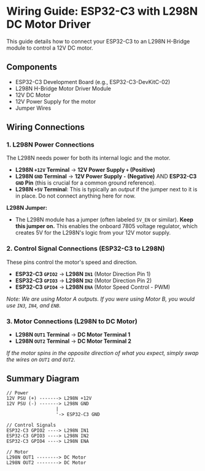 # Wiring Guide: ESP32-C3 with L298N DC Motor Driver

This guide details how to connect your ESP32-C3 to an L298N H-Bridge module to control a 12V DC motor.

## Components

*   ESP32-C3 Development Board (e.g., ESP32-C3-DevKitC-02)
*   L298N H-Bridge Motor Driver Module
*   12V DC Motor
*   12V Power Supply for the motor
*   Jumper Wires

## Wiring Connections

### 1. L298N Power Connections

The L298N needs power for both its internal logic and the motor.

*   **L298N `+12V` Terminal** → **12V Power Supply `+` (Positive)**
*   **L298N `GND` Terminal** → **12V Power Supply `-` (Negative)** AND **ESP32-C3 `GND` Pin** (this is crucial for a common ground reference).
*   **L298N `+5V` Terminal**: This is typically an *output* if the jumper next to it is in place. Do not connect anything here for now.

**L298N Jumper:**
*   The L298N module has a jumper (often labeled `5V_EN` or similar). **Keep this jumper on.** This enables the onboard 7805 voltage regulator, which creates 5V for the L298N's logic from your 12V motor supply.

### 2. Control Signal Connections (ESP32-C3 to L298N)

These pins control the motor's speed and direction.

*   **ESP32-C3 `GPIO2`** → **L298N `IN1`** (Motor Direction Pin 1)
*   **ESP32-C3 `GPIO3`** → **L298N `IN2`** (Motor Direction Pin 2)
*   **ESP32-C3 `GPIO4`** → **L298N `ENA`** (Motor Speed Control - PWM)

*Note: We are using Motor A outputs. If you were using Motor B, you would use `IN3`, `IN4`, and `ENB`.*

### 3. Motor Connections (L298N to DC Motor)

*   **L298N `OUT1` Terminal** → **DC Motor Terminal 1**
*   **L298N `OUT2` Terminal** → **DC Motor Terminal 2**

*If the motor spins in the opposite direction of what you expect, simply swap the wires on `OUT1` and `OUT2`.*

## Summary Diagram

```
// Power
12V PSU (+) -------> L298N +12V
12V PSU (-) -------> L298N GND
                  |
                  '-> ESP32-C3 GND

// Control Signals
ESP32-C3 GPIO2 ----> L298N IN1
ESP32-C3 GPIO3 ----> L298N IN2
ESP32-C3 GPIO4 ----> L298N ENA

// Motor
L298N OUT1 --------> DC Motor
L298N OUT2 --------> DC Motor
```
